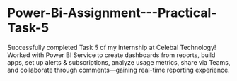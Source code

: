 # Power-Bi-Assignment---Practical-Task-5
Successfully completed Task 5 of my internship at Celebal Technology! Worked with Power BI Service to create dashboards from reports, build apps, set up alerts &amp; subscriptions, analyze usage metrics, share via Teams, and collaborate through comments—gaining real-time reporting experience.

